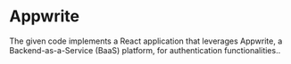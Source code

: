 # Appwrite
The given code implements a React application that leverages Appwrite, a Backend-as-a-Service (BaaS) platform, for authentication functionalities..
